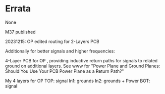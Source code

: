 # Errata
None

M37 published

20231215: OP edited routing for 2-Layers PCB

Additionally for better signals and higher frequencies:

4-Layer PCB for OP , providing inductive return paths for signals to related ground on additional layers.
See www  for "Power Plane and Ground Planes: Should You Use Your PCB Power Plane as a Return Path?"

My 4 layers for OP
	TOP: signal
	In1: grounds
	In2: grounds + Power
	BOT: signal
	
